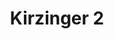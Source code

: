 ---
title: 'Kirzinger 2'
description: ''
credit: 'Place Holder'
style: 'Craftsman'
project: ''
type: 'photo'
pathToImage: '/gallery/kirz-craftsman-2.jpg'
alt: 'Kirzinger 2'
width: 2160
height: 1757
...